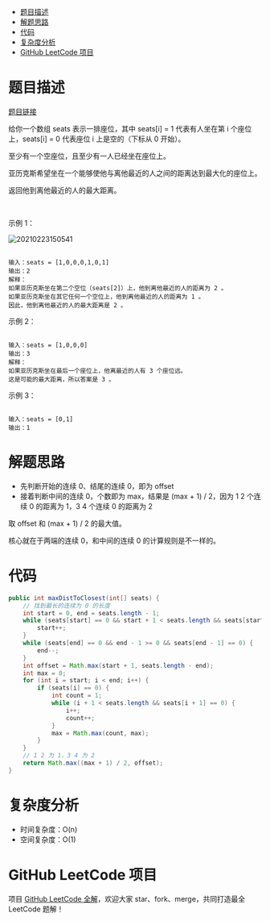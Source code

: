 
- [题目描述](#题目描述)
- [解题思路](#解题思路)
- [代码](#代码)
- [复杂度分析](#复杂度分析)
- [GitHub LeetCode 项目](#github-leetcode-项目)

# 题目描述

[题目链接](https://leetcode-cn.com/problems/maximize-distance-to-closest-person/)

给你一个数组 seats 表示一排座位，其中 seats[i] = 1 代表有人坐在第 i 个座位上，seats[i] = 0 代表座位 i 上是空的（下标从 0 开始）。

至少有一个空座位，且至少有一人已经坐在座位上。

亚历克斯希望坐在一个能够使他与离他最近的人之间的距离达到最大化的座位上。

返回他到离他最近的人的最大距离。

 

示例 1：

![20210223150541](http://yano.oss-cn-beijing.aliyuncs.com/blog/20210223150541.png)

```

输入：seats = [1,0,0,0,1,0,1]
输出：2
解释：
如果亚历克斯坐在第二个空位（seats[2]）上，他到离他最近的人的距离为 2 。
如果亚历克斯坐在其它任何一个空位上，他到离他最近的人的距离为 1 。
因此，他到离他最近的人的最大距离是 2 。 

```

示例 2：

```

输入：seats = [1,0,0,0]
输出：3
解释：
如果亚历克斯坐在最后一个座位上，他离最近的人有 3 个座位远。
这是可能的最大距离，所以答案是 3 。

```

示例 3：

```

输入：seats = [0,1]
输出：1

```

# 解题思路

- 先判断开始的连续 0、结尾的连续 0，即为 offset
- 接着判断中间的连续 0，个数即为 max，结果是 (max + 1) / 2，因为 1 2 个连续 0 的距离为 1，3 4 个连续 0 的距离为 2

取 offset 和 (max + 1) / 2 的最大值。

核心就在于两端的连续 0，和中间的连续 0 的计算规则是不一样的。

# 代码

```java
public int maxDistToClosest(int[] seats) {
	// 找到最长的连续为 0 的长度
	int start = 0, end = seats.length - 1;
	while (seats[start] == 0 && start + 1 < seats.length && seats[start + 1] == 0) {
		start++;
	}
	while (seats[end] == 0 && end - 1 >= 0 && seats[end - 1] == 0) {
		end--;
	}
	int offset = Math.max(start + 1, seats.length - end);
	int max = 0;
	for (int i = start; i < end; i++) {
		if (seats[i] == 0) {
			int count = 1;
			while (i + 1 < seats.length && seats[i + 1] == 0) {
				i++;
				count++;
			}
			max = Math.max(count, max);
		}
	}
	// 1 2 为 1，3 4 为 2
	return Math.max((max + 1) / 2, offset);
}
```

# 复杂度分析

- 时间复杂度：O(n)
- 空间复杂度：O(1)

# GitHub LeetCode 项目

项目 [GitHub LeetCode 全解](https://github.com/LjyYano/LeetCode)，欢迎大家 star、fork、merge，共同打造最全 LeetCode 题解！